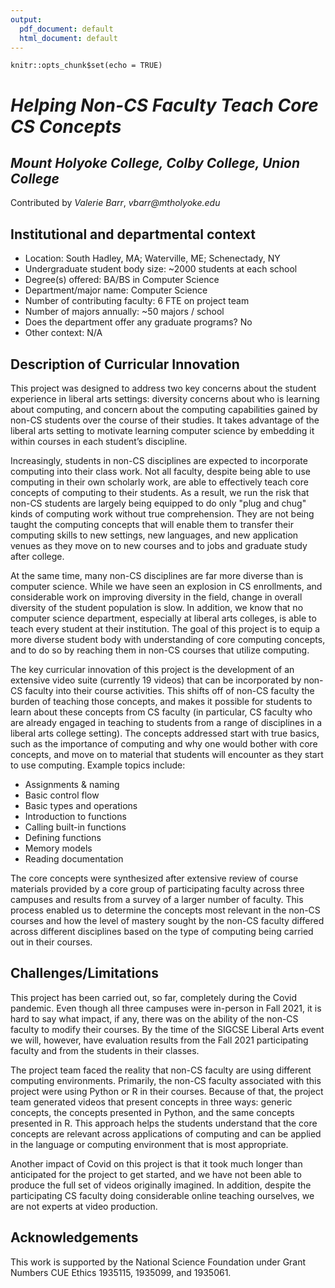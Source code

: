 ```yaml
---
output:
  pdf_document: default
  html_document: default
---
```


```{r setup, include=FALSE}
knitr::opts_chunk$set(echo = TRUE)
```

# _Helping Non-CS Faculty Teach Core CS Concepts_

## _Mount Holyoke College, Colby College, Union College_
Contributed by _Valerie Barr_, _vbarr@mtholyoke.edu_


## Institutional and departmental context
- Location: South Hadley, MA; Waterville, ME; Schenectady, NY
- Undergraduate student body size: ~2000 students at each school
- Degree(s) offered: BA/BS in Computer Science
- Department/major name: Computer Science
- Number of contributing faculty: 6 FTE on project team
- Number of majors annually: ~50 majors / school
- Does the department offer any graduate programs? No
- Other context: N/A

## Description of Curricular Innovation


This project was designed to address two key concerns about the student experience in liberal arts settings: diversity concerns about who is learning about computing, and  concern about the computing capabilities gained by non-CS students over the course of  their studies.  It takes advantage of the liberal arts setting to motivate learning computer science by embedding it within courses in each student’s discipline.

Increasingly, students in non-CS disciplines are expected to incorporate computing into their class work.  Not all faculty, despite being able to use computing in their own scholarly work, are able to effectively teach core concepts of computing to their students.  As a result, we run the risk that non-CS students are largely  being equipped to do only "plug and chug" kinds of computing work without true comprehension.  They  are not being taught the computing concepts that will enable them to transfer their computing skills to new settings, new languages, and new application venues as they move on to new courses and to jobs and graduate study after college.

At the same time, many non-CS disciplines are far more diverse than is computer science.  While  we have seen an explosion in CS enrollments, and considerable work on improving diversity in the field, change in  overall diversity of the student population is slow.  In addition, we know that no computer science department, especially at liberal arts colleges, is able to teach every student at their institution.  The goal of this  project is to equip  a more diverse student body with understanding of core computing  concepts, and to do so  by reaching them in non-CS courses that utilize computing.

The key curricular innovation of this project is the development of an extensive video suite (currently 19 videos) that can be incorporated by non-CS faculty into their  course activities.  This  shifts off of non-CS faculty the burden of teaching those concepts, and makes it possible for students to learn about these concepts from CS faculty (in particular, CS faculty who are already engaged in teaching to students from a range of disciplines in a liberal arts college setting).  The concepts addressed start with true basics, such as the importance of computing and why one would bother with core concepts, and move on  to material that students will encounter as they start to use computing.  Example topics include:

- Assignments & naming
- Basic control flow
- Basic types and operations
- Introduction  to functions
- Calling built-in functions
- Defining functions
- Memory models
- Reading documentation

The core concepts were synthesized after extensive review of course materials provided by a core group of participating faculty across three campuses and results from a survey of a larger number of faculty.  This process enabled us to determine the concepts most relevant in the non-CS courses and how the level of mastery sought by the non-CS faculty differed across different disciplines based on the type of computing being carried out in their courses.



## Challenges/Limitations

This project has been carried out, so far, completely during the Covid pandemic.  Even though all three campuses were in-person in Fall 2021, it is hard to say what impact, if any, there was on the ability of the non-CS faculty to modify their courses.  By the time of the SIGCSE Liberal Arts event we will, however, have evaluation results from the Fall 2021 participating faculty and from the students in their classes.  

The project team faced the reality that non-CS faculty are using different computing environments. Primarily, the non-CS faculty associated with this project were using Python or R in their courses. Because of that, the project team generated videos that present concepts in three ways: generic concepts, the concepts presented in Python, and the same concepts presented in R.  This approach helps the students understand that the core concepts are relevant across applications of computing and can be applied in the language or computing environment that is most appropriate.  

Another impact of Covid on this project is that it took much longer than anticipated for the project to get started, and we have not been able to produce the full set of videos originally imagined.  In addition, despite the participating CS faculty doing considerable online teaching ourselves, we are not experts at video production.  

## Acknowledgements

This work is supported by the National Science Foundation under Grant Numbers CUE Ethics 1935115, 1935099, and 1935061.